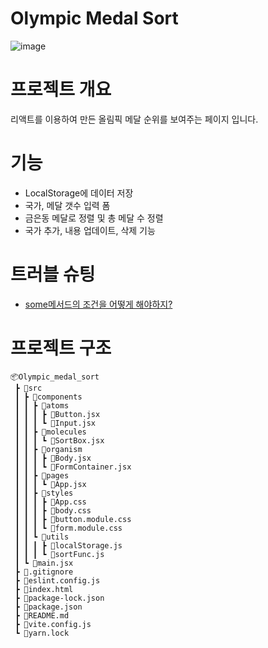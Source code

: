 # Olympic Medal Sort
![image](https://github.com/user-attachments/assets/db7f76a3-5d97-420c-b313-26430b490234)


# 프로젝트 개요

리액트를 이용하여 만든 올림픽 메달 순위를 보여주는 페이지 입니다.

# 기능

- LocalStorage에 데이터 저장
- 국가, 메달 갯수 입력 폼 
- 금은동 메달로 정렬 및 총 메달 수 정렬
- 국가 추가, 내용 업데이트, 삭제 기능

# 트러블 슈팅
- [some메서드의 조건을 어떻게 해야하지?](https://velog.io/@wltn7star/TIL19.-%EC%9E%90%EB%B0%94%EC%8A%A4%ED%81%AC%EB%A6%BD%ED%8A%B8-some-%EC%82%AC%EC%9A%A9)

# 프로젝트 구조
```
📦Olympic_medal_sort
 ┣ 📂src
 ┃ ┣ 📂components
 ┃ ┃ ┣ 📂atoms
 ┃ ┃ ┃ ┣ 📜Button.jsx
 ┃ ┃ ┃ ┗ 📜Input.jsx
 ┃ ┃ ┣ 📂molecules
 ┃ ┃ ┃ ┗ 📜SortBox.jsx
 ┃ ┃ ┣ 📂organism
 ┃ ┃ ┃ ┣ 📜Body.jsx
 ┃ ┃ ┃ ┗ 📜FormContainer.jsx
 ┃ ┃ ┣ 📂pages
 ┃ ┃ ┃ ┗ 📜App.jsx
 ┃ ┃ ┣ 📂styles
 ┃ ┃ ┃ ┣ 📜App.css
 ┃ ┃ ┃ ┣ 📜body.css
 ┃ ┃ ┃ ┣ 📜button.module.css
 ┃ ┃ ┃ ┗ 📜form.module.css
 ┃ ┃ ┗ 📂utils
 ┃ ┃ ┃ ┣ 📜localStorage.js
 ┃ ┃ ┃ ┗ 📜sortFunc.js
 ┃ ┗ 📜main.jsx
 ┣ 📜.gitignore
 ┣ 📜eslint.config.js
 ┣ 📜index.html
 ┣ 📜package-lock.json
 ┣ 📜package.json
 ┣ 📜README.md
 ┣ 📜vite.config.js
 ┗ 📜yarn.lock
```
